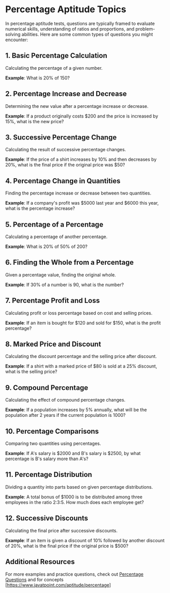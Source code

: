 # Percentage Aptitude Topics

In percentage aptitude tests, questions are typically framed to evaluate numerical skills, understanding of ratios and proportions, and problem-solving abilities. Here are some common types of questions you might encounter:

## 1. Basic Percentage Calculation

Calculating the percentage of a given number.

**Example**: What is 20% of 150?

## 2. Percentage Increase and Decrease

Determining the new value after a percentage increase or decrease.

**Example**: If a product originally costs $200 and the price is increased by 15%, what is the new price?

## 3. Successive Percentage Change

Calculating the result of successive percentage changes.

**Example**: If the price of a shirt increases by 10% and then decreases by 20%, what is the final price if the original price was $50?

## 4. Percentage Change in Quantities

Finding the percentage increase or decrease between two quantities.

**Example**: If a company's profit was $5000 last year and $6000 this year, what is the percentage increase?

## 5. Percentage of a Percentage

Calculating a percentage of another percentage.

**Example**: What is 20% of 50% of 200?

## 6. Finding the Whole from a Percentage

Given a percentage value, finding the original whole.

**Example**: If 30% of a number is 90, what is the number?

## 7. Percentage Profit and Loss

Calculating profit or loss percentage based on cost and selling prices.

**Example**: If an item is bought for $120 and sold for $150, what is the profit percentage?

## 8. Marked Price and Discount

Calculating the discount percentage and the selling price after discount.

**Example**: If a shirt with a marked price of $80 is sold at a 25% discount, what is the selling price?

## 9. Compound Percentage

Calculating the effect of compound percentage changes.

**Example**: If a population increases by 5% annually, what will be the population after 2 years if the current population is 1000?

## 10. Percentage Comparisons

Comparing two quantities using percentages.

**Example**: If A's salary is $2000 and B's salary is $2500, by what percentage is B's salary more than A's?

## 11. Percentage Distribution

Dividing a quantity into parts based on given percentage distributions.

**Example**: A total bonus of $1000 is to be distributed among three employees in the ratio 2:3:5. How much does each employee get?

## 12. Successive Discounts

Calculating the final price after successive discounts.

**Example**: If an item is given a discount of 10% followed by another discount of 20%, what is the final price if the original price is $500?

## Additional Resources

For more examples and practice questions, check out [Percentage Questions](https://www.faceprep.in/quantitative-aptitude/problems-on-percentage/)
and for concepts [https://www.javatpoint.com/aptitude/percentage]
